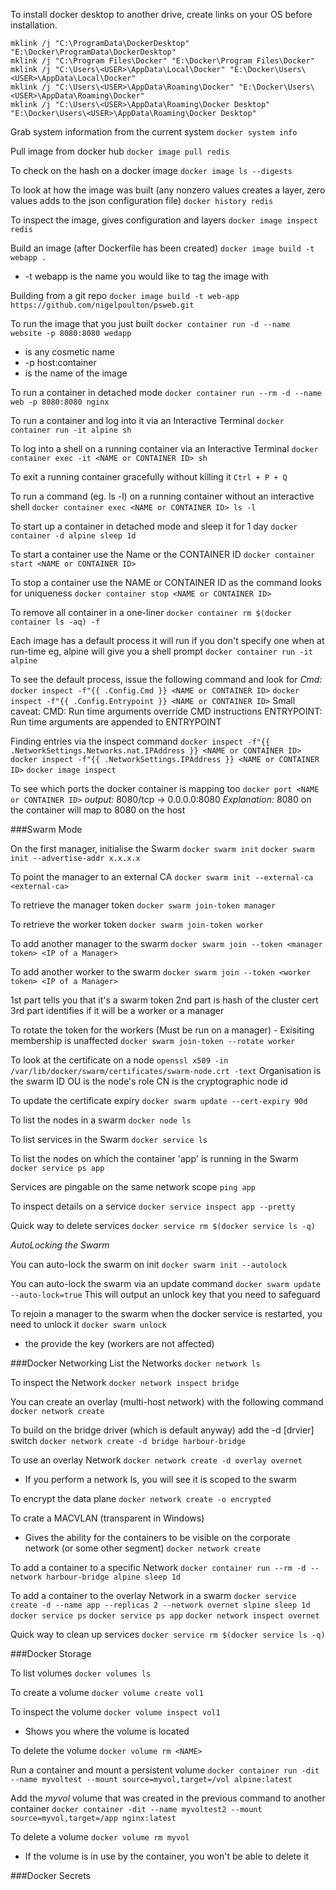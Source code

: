 To install docker desktop to another drive, create links on your OS before installation.
```mklink /j "C:\ProgramData\Docker" "E:\Docker\ProgramData\Docker"
mklink /j "C:\ProgramData\DockerDesktop" "E:\Docker\ProgramData\DockerDesktop"
mklink /j "C:\Program Files\Docker" "E:\Docker\Program Files\Docker"
mklink /j "C:\Users\<USER>\AppData\Local\Docker" "E:\Docker\Users\<USER>\AppData\Local\Docker"
mklink /j "C:\Users\<USER>\AppData\Roaming\Docker" "E:\Docker\Users\<USER>\AppData\Roaming\Docker"
mklink /j "C:\Users\<USER>\AppData\Roaming\Docker Desktop" "E:\Docker\Users\<USER>\AppData\Roaming\Docker Desktop"
```

Grab system information from the current system
`docker system info `

Pull image from docker hub
`docker image pull redis`

To check on the hash on a docker image
`docker image ls --digests`

To look at how the image was built (any nonzero values creates a layer, zero values adds to the json configuration file)
`docker history redis`

To inspect the image, gives configuration and layers
`docker image inspect redis`

Build an image (after Dockerfile has been created)
`docker image build -t webapp .`
 - -t webapp is the name you would like to tag the image with

Building from a git repo
`docker image build -t web-app https://github.com/nigelpoulton/psweb.git`

To run the image that you just built
`docker container run -d --name website -p 8080:8080 wedapp`
 - <website> is any cosmetic name
 - -p host:container
 - <webapp> is the name of the image

To run a container in detached mode
`docker container run --rm -d --name web -p 8080:8080 nginx`

To run a container and log into it via an Interactive Terminal
`docker container run -it alpine sh`

To log into a shell on a running container via an Interactive Terminal
`docker container exec -it <NAME or CONTAINER ID> sh`

To exit a running container gracefully without killing it
`Ctrl + P + Q`

To run a command (eg. ls -l) on a running container without an interactive shell
`docker container exec <NAME or CONTAINER ID> ls -l`

To start up a container in detached mode and sleep it for 1 day
`docker container -d alpine sleep 1d`

To start a container use the Name or the CONTAINER ID
`docker container start <NAME or CONTAINER ID>`

To stop a container use the NAME or CONTAINER ID as the command looks for uniqueness
`docker container stop <NAME or CONTAINER ID>`

To remove all container in a one-liner
`docker container rm $(docker container ls -aq) -f`

Each image has a default process it will run if you don't specify one when at run-time
eg, alpine will give you a shell prompt
`docker container run -it alpine`

To see the default process, issue the following command and look for *Cmd:*
`docker inspect -f"{{ .Config.Cmd }} <NAME or CONTAINER ID>`
`docker inspect -f"{{ .Config.Entrypoint }} <NAME or CONTAINER ID>`
Small caveat:
  CMD: Run time arguments override CMD instructions
  ENTRYPOINT: Run time arguments are appended to ENTRYPOINT

Finding entries via the inspect command
`docker inspect -f"{{ .NetworkSettings.Networks.nat.IPAddress }} <NAME or CONTAINER ID>`
`docker inspect -f"{{ .NetworkSettings.IPAddress }} <NAME or CONTAINER ID>`
`docker image inspect`

To see which ports the docker container is mapping too
`docker port <NAME or CONTAINER ID>`
_output:_ 8080/tcp -> 0.0.0.0:8080
_Explanation:_ 8080 on the container will map to 8080 on the host

###Swarm Mode

On the first manager, initialise the Swarm
`docker swarm init`
`docker swarm init --advertise-addr x.x.x.x`

To point the manager to an external CA
`docker swarm init --external-ca <external-ca>`

To retrieve the manager token
`docker swarm join-token manager`

To retrieve the worker token
`docker swarm join-token worker`

To add another manager to the swarm
`docker swarm join --token <manager token> <IP of a Manager>`

To add another worker to the swarm
`docker swarm join --token <worker token> <IP of a Manager>`

1st part tells you that it's a swarm token
2nd part is hash of the cluster cert
3rd part identifies if it will be a worker or a manager

To rotate the token for the workers (Must be run on a manager) - Exisiting membership is unaffected
`docker swarm join-token --rotate worker`

To look at the certificate on a node
`openssl x509 -in /var/lib/docker/swarm/certificates/swarm-node.crt -text`
Organisation is the swarm ID
OU is the node's role
CN is the cryptographic node id

To update the certificate expiry
`docker swarm update --cert-expiry 90d`

To list the nodes in a swarm
`docker node ls`

To list services in the Swarm
`docker service ls`

To list the nodes on which the container 'app' is running in the Swarm
`docker service ps app`

Services are pingable on the same network scope
`ping app`

To inspect details on a service
`docker service inspect app --pretty`

Quick way to delete services
`docker service rm $(docker service ls -q)`

*AutoLocking the Swarm*

You can auto-lock the swarm on init
`docker swarm init --autolock`

You can auto-lock the swarm via an update command
`docker swarm update --auto-lock=true`
This will output an unlock key that you need to safeguard

To rejoin a manager to the swarm when the docker service is restarted, you need to unlock it
`docker swarm unlock`
  - the provide the key
(workers are not affected)

###Docker Networking
List the Networks
`docker network ls`

To inspect the Network
`docker network inspect bridge`

You can create an overlay (multi-host network) with the following command
`docker network create`

To build on the bridge driver (which is default anyway) add the -d [drvier] switch
`docker network create -d bridge harbour-bridge`

To use an overlay Network
`docker network create -d overlay overnet`
- If you perform a network ls, you will see it is scoped to the swarm

To encrypt the data plane
`docker network create -o encrypted`

To crate a MACVLAN (transparent in Windows)
 - Gives the ability for the containers to be visible on the corporate network (or some other segment)
`docker network create  `

To add a container to a specific Network
`docker container run --rm -d --network harbour-bridge alpine sleep 1d`

To add a container to the overlay Network in a swarm
`docker service create -d --name app --replicas 2 --network overnet slpine sleep 1d`
`docker service ps`
`docker service ps app`
`docker network inspect overnet`

Quick way to clean up services
`docker service rm $(docker service ls -q)`

###Docker Storage

To list volumes
`docker volumes ls`

To create a volume
`docker volume create vol1`

To inspect the volume
`docker volume inspect vol1`
 - Shows you where the volume is located

To delete the volume
`docker volume rm <NAME>`

Run a container and mount a persistent volume
`docker container run -dit --name myvoltest --mount source=myvol,target=/vol alpine:latest`

Add the *myvol* volume that was created in the previous command to another container
`docker container -dit --name myvoltest2 --mount source=myvol,target=/app nginx:latest`

To delete a volume
`docker volume rm myvol`
 - If the volume is in use by the container, you won't be able to delete it

###Docker Secrets
